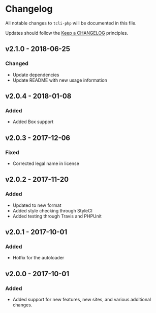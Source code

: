 # Changelog

All notable changes to `tcli-php` will be documented in this file.

Updates should follow the [Keep a CHANGELOG](http://keepachangelog.com) principles.

## v2.1.0 - 2018-06-25

### Changed
- Update dependencies
- Update README with new usage information

## v2.0.4 - 2018-01-08

### Added
- Added Box support

## v2.0.3 - 2017-12-06

### Fixed
- Corrected legal name in license

## v2.0.2 - 2017-11-20

### Added
- Updated to new format
- Added style checking through StyleCI
- Added testing through Travis and PHPUnit

## v2.0.1 - 2017-10-01

### Added
- Hotfix for the autoloader

## v2.0.0 - 2017-10-01

### Added
- Added support for new features, new sites, and various additional changes.
